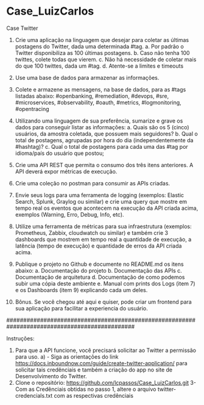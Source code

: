 # Case_LuizCarlos
 
Case Twitter

1.	Crie uma aplicação na linguagem que desejar para coletar as últimas postagens do Twitter, dada uma determinada #tag.
a.	Por padrão o Twitter disponibiliza as 100 últimas postagens.
b.	Caso não tenha 100 twittes, colete todas que vierem.
c.	Não há necessidade de coletar mais do que 100 twittes, dada um #tag.
d.	Atente-se a limites e timeouts

2.	Use uma base de dados para armazenar as informações.

3.	Colete e armazene as mensagens, na base de dados, para as #tags listadas abaixo:
#openbanking, #remediation, #devops, #sre, #microservices, #observability, #oauth, #metrics, #logmonitoring, #opentracing

4.	Utilizando uma linguagem de sua preferência, sumarize e grave os dados para conseguir listar as informações:
a.	Quais são os 5 (cinco) usuários, da amostra coletada, que possuem mais seguidores?
b.	Qual o total de postagens, agrupadas por hora do dia (independentemente da #hashtag)? 
c.	Qual o total de postagens para cada uma das #tag por idioma/país do usuário que postou;

5.	Crie uma API REST que permita o consumo dos três itens anteriores. A API deverá expor métricas de execução. 

6.	Crie uma coleção no postman para consumir as APIs criadas.

7.	Envie seus logs para uma ferramenta de logging (exemplos: Elastic Search, Splunk, Graylog ou similar) e crie uma query que mostre em tempo real os eventos que acontecem na execução da API criada acima, exemplos (Warning, Erro, Debug, Info, etc).

8.	Utilize uma ferramenta de métricas para sua infraestrutura (exemplos: Prometheus, Zabbix, cloudwatch ou similar) e também crie 3 dashboards que mostrem em tempo real a quantidade de execução, a latência (tempo de execução) e quantidade de erros da API criada acima.

 
9.	Publique o projeto no Github e documente no README.md os itens abaixo:
a.	Documentação do projeto
b.	Documentação das APIs 
c.	Documentação de arquitetura
d.	Documentação de como podemos subir uma cópia deste ambiente
e.	Manual com prints dos Logs (item 7) e os Dashboards (item 9) explicando cada um deles.

10. Bônus. Se você chegou até aqui e quiser, pode criar um frontend para sua aplicação para facilitar a experiencia do usuário.

##############################################################################################

Instruções:
1. Para que a API funcione, você precisará solicitar ao Twitter a permissão para uso.
	a) - Siga as orientações do link https://docs.inboundnow.com/guide/create-twitter-application/  para solicitar tais credênciais e também a criação do app no site de Desenvolvimento do Twitter.
2. Clone o repositório: https://github.com/lcpassos/Case_LuizCarlos.git
3- Com as Credênciais obtidas no passo 1, altere o arquivo twitter-credencials.txt com as respectivas credênciais

